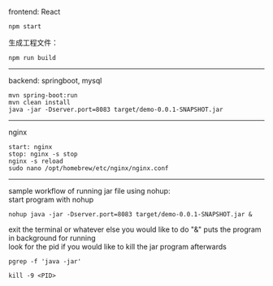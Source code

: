 frontend: React  
```
npm start
```  
生成工程文件：
```
npm run build
```
***
backend: springboot, mysql  
```
mvn spring-boot:run  
mvn clean install  
java -jar -Dserver.port=8083 target/demo-0.0.1-SNAPSHOT.jar
```  
***
nginx  
```
start: nginx  
stop: nginx -s stop  
nginx -s reload  
sudo nano /opt/homebrew/etc/nginx/nginx.conf
```  
***  
sample workflow of running jar file using nohup:  
start program with nohup
```
nohup java -jar -Dserver.port=8083 target/demo-0.0.1-SNAPSHOT.jar &
```
exit the terminal or whatever else you would like to do "&" puts the program in background for running  
look for the pid if you would like to kill the jar program afterwards
```
pgrep -f 'java -jar'
```
```
kill -9 <PID>
```
